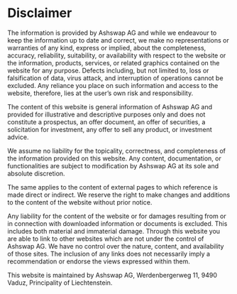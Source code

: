 # Disclaimer

The information is provided by Ashswap AG and while we endeavour to keep the information up to date and correct, we make no representations or warranties of any kind, express or implied, about the completeness, accuracy, reliability, suitability, or availability with respect to the website or the information, products, services, or related graphics contained on the website for any purpose. Defects including, but not limited to, loss or falsification of data, virus attack, and interruption of operations cannot be excluded. Any reliance you place on such information and access to the website, therefore, lies at the user’s own risk and responsibility.

The content of this website is general information of Ashswap AG and provided for illustrative and descriptive purposes only and does not constitute a prospectus, an offer document, an offer of securities, a solicitation for investment, any offer to sell any product, or investment advice.

We assume no liability for the topicality, correctness, and completeness of the information provided on this website. Any content, documentation, or functionalities are subject to modification by Ashswap AG at its sole and absolute discretion.

The same applies to the content of external pages to which reference is made direct or indirect. We reserve the right to make changes and additions to the content of the website without prior notice.

Any liability for the content of the website or for damages resulting from or in connection with downloaded information or documents is excluded. This includes both material and immaterial damage.
Through this website you are able to link to other websites which are not under the control of Ashswap AG. We have no control over the nature, content, and availability of those sites. The inclusion of any links does not necessarily imply a recommendation or endorse the views expressed within them.

This website is maintained by Ashswap AG, Werdenbergerweg 11, 9490 Vaduz, Principality of Liechtenstein.